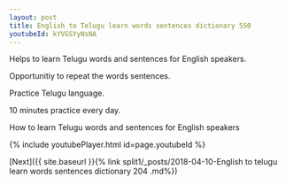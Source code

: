 ```yaml
---
layout: post
title: English to Telugu learn words sentences dictionary 550 
youtubeId: kYVGSYyNsNA
---
```

 
 
Helps to learn Telugu words and sentences for English speakers.

Opportunitiy to repeat the words sentences. 

Practice Telugu language. 
 
10 minutes practice every day. 
 
How to learn Telugu words and sentences for English speakers 
 
{% include youtubePlayer.html id=page.youtubeId %}
 
 
[Next]({{ site.baseurl }}{% link  split1/_posts/2018-04-10-English to telugu learn words sentences dictionary 204 .md%})
 

